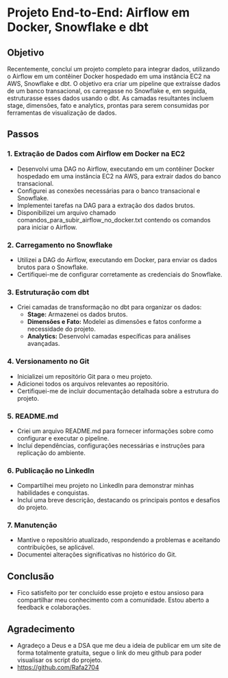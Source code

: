 # Projeto End-to-End: Airflow em Docker, Snowflake e dbt

## Objetivo
Recentemente, concluí um projeto completo para integrar dados, utilizando o Airflow em um contêiner Docker hospedado em uma instância EC2 na AWS, Snowflake e dbt. O objetivo era criar um pipeline que extraísse dados de um banco transacional, os carregasse no Snowflake e, em seguida, estruturasse esses dados usando o dbt. As camadas resultantes incluem stage, dimensões, fato e analytics, prontas para serem consumidas por ferramentas de visualização de dados.

## Passos

### 1. Extração de Dados com Airflow em Docker na EC2
   - Desenvolvi uma DAG no Airflow, executando em um contêiner Docker hospedado em uma instância EC2 na AWS, para extrair dados do banco transacional.
   - Configurei as conexões necessárias para o banco transacional e Snowflake.
   - Implementei tarefas na DAG para a extração dos dados brutos.
   - Disponibilizei um arquivo chamado comandos_para_subir_airflow_no_docker.txt contendo os comandos para iniciar o Airflow.

### 2. Carregamento no Snowflake
   - Utilizei a DAG do Airflow, executando em Docker, para enviar os dados brutos para o Snowflake.
   - Certifiquei-me de configurar corretamente as credenciais do Snowflake.

### 3. Estruturação com dbt
   - Criei camadas de transformação no dbt para organizar os dados:
     - **Stage:** Armazenei os dados brutos.
     - **Dimensões e Fato:** Modelei as dimensões e fatos conforme a necessidade do projeto.
     - **Analytics:** Desenvolvi camadas específicas para análises avançadas.

### 4. Versionamento no Git
   - Inicializei um repositório Git para o meu projeto.
   - Adicionei todos os arquivos relevantes ao repositório.
   - Certifiquei-me de incluir documentação detalhada sobre a estrutura do projeto.

### 5. README.md
   - Criei um arquivo README.md para fornecer informações sobre como configurar e executar o pipeline.
   - Incluí dependências, configurações necessárias e instruções para replicação do ambiente.

### 6. Publicação no LinkedIn
   - Compartilhei meu projeto no LinkedIn para demonstrar minhas habilidades e conquistas.
   - Incluí uma breve descrição, destacando os principais pontos e desafios do projeto.

### 7. Manutenção
   - Mantive o repositório atualizado, respondendo a problemas e aceitando contribuições, se aplicável.
   - Documentei alterações significativas no histórico do Git.

## Conclusão
- Fico satisfeito por ter concluído esse projeto e estou ansioso para compartilhar meu conhecimento com a comunidade. Estou aberto a feedback e colaborações.

## Agradecimento
- Agradeço a Deus e a DSA que me deu a ideia de publicar em um site de forma totalmente gratuita, segue o link do meu github para poder visualisar os script do projeto. 
- https://github.com/Rafa2704
